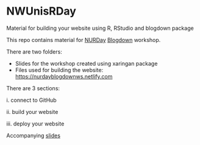 # NWUnisRDay
Material for building your website using R, RStudio and blogdown package

This repo contains material for [NURDay]( https://www.eventbrite.co.uk/e/northwest-universities-r-day-tickets-49475040177) [Blogdown](https://bookdown.org/yihui/blogdown/) workshop.

There are two folders:
-	Slides for the workshop created using xaringan package
-	Files used for building the website: <https://nurdayblogdownws.netlify.com>

There are 3 sections: 

i.	connect to GitHub

ii.	build your website

iii.	deploy your website

Accompanying [slides](https://tanjakec.github.io/blogdown_workshop/blogdown_workshop.html)

